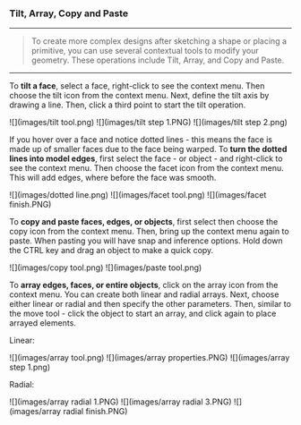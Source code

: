 ### Tilt, Array, Copy and Paste

---
> To create more complex designs after sketching a shape or placing a primitive, you can use several contextual tools to modify your geometry. These operations include Tilt, Array, and Copy and Paste.

---


To **tilt a face**, select a face, right-click to see the context menu. Then choose the tilt icon from the context menu. Next, define the tilt axis by drawing a line. Then, click a third point to start the tilt operation.

![](images/tilt tool.png)
![](images/tilt step 1.PNG)
![](images/tilt step 2.png)


If you hover over a face and notice dotted lines - this means the face is made up of smaller faces due to the face being warped. To **turn the dotted lines into model edges**, first select the face - or object - and right-click to see the context menu. Then choose the facet icon from the context menu. This will add edges, where before the face was smooth.

![](images/dotted line.png)
![](images/facet tool.png)
![](images/facet finish.PNG)


To **copy and paste faces, edges, or objects**, first select then choose the copy icon from the context menu. Then, bring up the context menu again to paste. When pasting you will have snap and inference options. Hold down the CTRL key and drag an object to make a quick copy.

![](images/copy tool.png)
![](images/paste tool.png)


To **array edges, faces, or entire objects**, click on the array icon from the context menu. You can create both linear and radial arrays. Next, choose either linear or radial and then specify the other parameters. Then, similar to the move tool - click the object to start an array, and click again to place arrayed elements.

Linear:

![](images/array tool.png)
![](images/array properties.PNG)
![](images/array step 1.png)

Radial:

![](images/array radial 1.PNG)
![](images/array radial 3.PNG)
![](images/array radial finish.PNG)